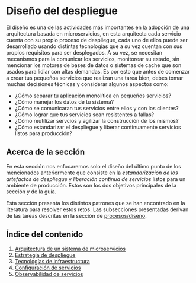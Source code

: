 # Diseño del despliegue

El diseño es una de las actividades más importantes en la adopción de una 
arquitectura basada en microservicios, en esta arquitecta cada servicio cuenta 
con su propio proceso de despliegue, cada uno de ellos puede ser desarrollado 
usando distintas tecnologías que a su vez cuentan con sus propios requisitos 
para ser desplegados. A su vez, se necesitan mecanismos para la comunicar los 
servicios, monitorear su estado, sin mencionar los motores de bases de datos o 
sistemas de cache que son usados para lidiar con altas demandas. Es por esto que 
antes de comenzar a crear tus pequeños servicios que realizan una tarea bien, 
debes tomar muchas decisiones técnicas y considerar algunos aspectos como:

+ ¿Cómo separar tu aplicación monolítica en pequeños servicios?
+ ¿Cómo manejar los datos de tu sistema?
+ ¿Cómo se comunicaran tus servicios entre ellos y con los clientes?
+ ¿Cómo lograr que tus servicios sean resistentes a fallas?
+ ¿Cómo reutilizar servcios y agilizar la construcción de los mismos?
+ ¿Cómo estandarizar el despliegue y liberar continuamente servicios listos 
para producción?

## Acerca de la sección

En esta sección nos enfocaremos solo el diseño del último punto de los mencionados 
anteriormente que consiste en la *estandarización de los artefactos de despliegue* y 
*liberación continua de servicios* listos para un ambiente de producción. Estos 
son los dos objetivos principales de la sección y de la guía.

Esta sección presenta los distintos patrones que se han encontrado en la literatura 
para resolver estos retos. Las subsecciones presentadas derivan de las tareas 
descritas en la sección de [procesos/diseno](../procesos/diseno.md).

## Índice del contenido

1. [Arquitectura de un sistema de microservicios](./arquitectura.md)
2. [Estrategia de despliegue](./estrategia.md)
3. [Tecnologías de infraestructura](./tecnologias-infraestructura.md)
4. [Configuración de servicios](./configuracion.md)
5. [Observabilidad de servicios](./observabilidad.md)
